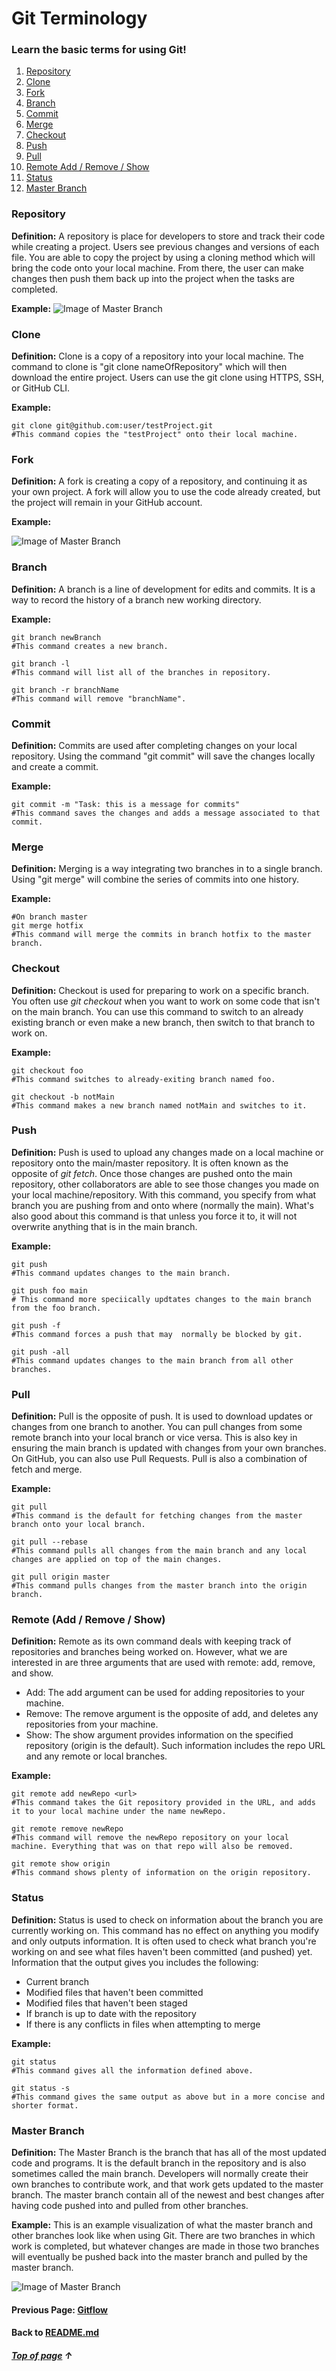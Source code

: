 # Git Terminology
### Learn the basic terms for using Git!

1. [Repository](#Repository "Go to Repository") 
2. [Clone](#Clone "Go to Clone")
3. [Fork](#Fork "Go to Fork")
4. [Branch](#Branch "Go to Branch")
5. [Commit](#Commit "Go to Commit")
6. [Merge](#Merge "Go to Merge")
7. [Checkout](#Checkout "Go to Checkout")
8. [Push](#Push "Go to Push")
9. [Pull](#Pull "Go to Pull")
10. [Remote Add / Remove / Show](#Remote-Add-/-Remove-/-Show "Go to Remote")
11. [Status](#Status "Go to Status")
12. [Master Branch](#Master-Branch "Go to Master Branch")



### Repository

**Definition:** A repository is place for developers to store and track their code while creating a project. Users see previous changes and versions of each file. You are able to copy the project by using a cloning method which will bring the code onto your local machine. From there, the user can make changes then push them back up into the project when the tasks are completed. 

**Example:**
![Image of Master Branch](images/repoImage.JPG)

### Clone

**Definition:** Clone is a copy of a repository into your local machine. The command to clone is "git clone nameOfRepository" which will then download the entire project. Users can use the git clone using HTTPS, SSH, or GitHub CLI.

**Example:**
```shell
git clone git@github.com:user/testProject.git
#This command copies the "testProject" onto their local machine. 
```

### Fork

**Definition:** A fork is creating a copy of a repository, and continuing it as your own project. A fork will allow you to use the code already created, but the project will remain in your GitHub account.

**Example:**

![Image of Master Branch](images/fork_button.JPG)

### Branch

**Definition:** A branch is a line of development for edits and commits. It is a way to record the history of a branch new working directory.

**Example:**
```shell
git branch newBranch
#This command creates a new branch.

git branch -l
#This command will list all of the branches in repository.

git branch -r branchName
#This command will remove "branchName".
```

### Commit

**Definition:** Commits are used after completing changes on your local repository. Using the command "git commit" will save the changes locally and create a commit. 

**Example:**
```shell
git commit -m "Task: this is a message for commits"
#This command saves the changes and adds a message associated to that commit. 
```

### Merge

**Definition:** Merging is a way integrating two branches in to a single branch. Using "git merge" will combine the series of commits into one history.

**Example:**
```shell
#On branch master
git merge hotfix
#This command will merge the commits in branch hotfix to the master branch.
```



### Checkout

**Definition:** Checkout is used for preparing to work on a specific branch. You often use _git checkout_ when you want to
work on some code that isn't on the main branch. You can use this command to switch to an already existing branch
or even make a new branch, then switch to that branch to work on.

**Example:**
```shell
git checkout foo 
#This command switches to already-exiting branch named foo.

git checkout -b notMain
#This command makes a new branch named notMain and switches to it.
```

### Push

**Definition:** Push is used to upload any changes made on a local machine or repository
onto the main/master repository. It is often known as the opposite of _git fetch_. Once those changes are
pushed onto the main repository, other collaborators are able to see those changes you made on your
local machine/repository. With this command, you specify from what branch you are pushing from and onto where
(normally the main). What's also good about this command is that unless you force it to, it will not 
overwrite anything that is in the main branch.

**Example:**
```shell
git push 
#This command updates changes to the main branch.

git push foo main
# This command more speciically updtates changes to the main branch from the foo branch.

git push -f 
#This command forces a push that may  normally be blocked by git.

git push -all 
#This command updates changes to the main branch from all other branches.

```

### Pull

**Definition:** Pull is the opposite of push. It is used to download updates or changes from one branch to another. 
You can pull changes from some remote branch into your local branch or vice versa.
This is also key in ensuring the main branch is updated with changes from your own branches.
On GitHub, you can also use Pull Requests. Pull is also a combination of fetch and merge.

**Example:**
````shell
git pull 
#This command is the default for fetching changes from the master branch onto your local branch.

git pull --rebase
#This command pulls all changes from the main branch and any local changes are applied on top of the main changes.

git pull origin master
#This command pulls changes from the master branch into the origin branch.
````

### Remote (Add / Remove / Show)

**Definition:** Remote as its own command deals with keeping track of repositories and branches being worked on.
However, what we are interested in are three arguments that are used with remote: add, remove, and show.
* Add: The add argument can be used for adding repositories to your machine.
* Remove: The remove argument is the opposite of add, and deletes any repositories from your machine.
* Show: The show argument provides information on the specified repository (origin is the default).
Such information includes the repo URL and any remote or local branches. 


**Example:**
````shell
git remote add newRepo <url>
#This command takes the Git repository provided in the URL, and adds it to your local machine under the name newRepo.

git remote remove newRepo
#This command will remove the newRepo repository on your local machine. Everything that was on that repo will also be removed.

git remote show origin
#This command shows plenty of information on the origin repository.
````


### Status

**Definition:** Status is used to check on information about the branch you are currently working on.
This command has no effect on anything you modify and only outputs information. 
It is often used to check what branch you're working on and see what files haven't been committed (and pushed) yet.
Information that the output gives you includes the following:
* Current branch
* Modified files that haven't been committed
* Modified files that haven't been staged
* If branch is up to date with the repository
* If there is any conflicts in files when attempting to merge

**Example:**
````shell
git status
#This command gives all the information defined above.

git status -s 
#This command gives the same output as above but in a more concise and shorter format.
````

### Master Branch

**Definition:** The Master Branch is the branch that has all of the most updated code and programs.
It is the default branch in the repository and is also sometimes called the main branch.
Developers will normally create their own branches to contribute work, and that work gets updated to the master branch.
The master branch contain all of the newest and best changes after having code pushed into and pulled from other branches.

**Example:** This is an example visualization of what the master branch and other branches look like when using Git.
There are two branches in which work is completed, but whatever changes are made in those two branches will eventually
be pushed back into the master branch and pulled by the master branch.

![Image of Master Branch](https://static.javatpoint.com/tutorial/git/images/git-branch.png)

#### Previous Page: [Gitflow](https://github.com/vfm2/is601-miniproject/blob/main/gitflowPage.md)
#### Back to [README.md](https://github.com/vfm2/is601-miniproject/blob/main/README.md)

##### [Top of page](#Git-Terminology) &#8593;



